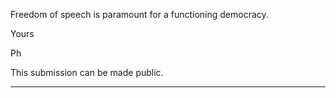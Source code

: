 Freedom of speech is paramount for a functioning democracy.

Yours

Ph

This submission can be made public.


-----

